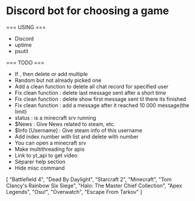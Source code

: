 # Discord bot for choosing a game

=== USING ===
- Discord
- uptime
- psutil

=== TODO ===
- If , then delete or add multiple
- Random but not already picked one
- Add a clean function to delete all chat record for specified user
- Fix clean function : delete last message sent after a short time
- Fix clean function : delete show first message sent til there its finished
- Fix clean function : add a message after it reached 10 000 message(the limit)
- status : is a minecraft srv running
- $News : Give News related to steam, etc.
- $Info [Username] : Give steam info of this username
- Add index number with list and delete with number
- You can open a minecraft srv
- Make multithreading for apis
- Link to yt_api to get video
- Séparer help section
- Hide misc command


[
    "Battlefield 4",
    "Dead By Daylight",
    "Starcraft 2",
    "Minecraft",
    "Tom Clancy's Rainbow Six Siege",
    "Halo: The Master Chief Collection",
    "Apex Legends",
    "Osu!",
    "Overwatch",
    "Escape From Tarkov"
]
